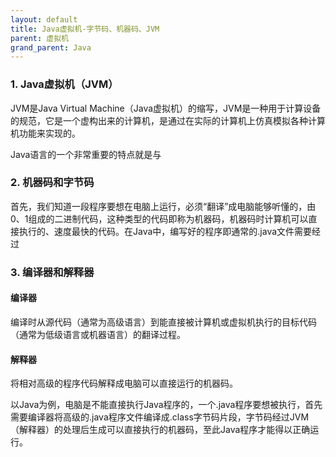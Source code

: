 ```yaml
---
layout: default
title: Java虚拟机-字节码、机器码、JVM
parent: 虚拟机
grand_parent: Java
---
```


### 1. Java虚拟机（JVM）

JVM是Java Virtual Machine（Java虚拟机）的缩写，JVM是一种用于计算设备的规范，它是一个虚构出来的计算机，是通过在实际的计算机上仿真模拟各种计算机功能来实现的。

Java语言的一个非常重要的特点就是与

### 2. 机器码和字节码

首先，我们知道一段程序要想在电脑上运行，必须“翻译”成电脑能够听懂的，由0、1组成的二进制代码，这种类型的代码即称为机器码，机器码时计算机可以直接执行的、速度最快的代码。在Java中，编写好的程序即通常的.java文件需要经过

### 3. 编译器和解释器

#### 编译器

编译时从源代码（通常为高级语言）到能直接被计算机或虚拟机执行的目标代码（通常为低级语言或机器语言）的翻译过程。

#### 解释器

将相对高级的程序代码解释成电脑可以直接运行的机器码。

以Java为例，电脑是不能直接执行Java程序的，一个.java程序要想被执行，首先需要编译器将高级的.java程序文件编译成.class字节码片段，字节码经过JVM（解释器）的处理后生成可以直接执行的机器码，至此Java程序才能得以正确运行。